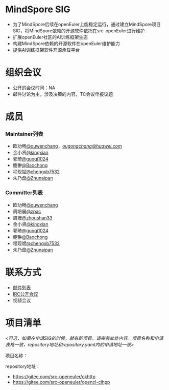 # MindSpore SIG

-   为了MindSpore后续在openEuler上能稳定运行，通过建立MindSpore项目SIG，将MindSpore依赖的开源软件依托在src-openEuler进行维护.
-   扩展openEuler社区的AI训练框架生态 
-   构建MindSpore依赖的开源软件在openEuler维护能力
-   提供AI训练框架软件开源承载平台



# 组织会议

- 公开的会议时间：NA
- 邮件讨论为主，涉及决策的内容，TC会议申报议题



# 成员

### Maintainer列表

- 欧功畅[@ouwenchang](https://gitee.com/ouwenchang)，*ougongchang@huawei.com*
- 金小贤[@kingxian](https://gitee.com/kingxian)
- 郭琦[@guoqi1024](https://gitee.com/guoqi1024)
- 鲍翀[@Baochong](https://gitee.com/Baochong)
- 程现斌[@chengxb7532](https://gitee.com/chengxb7532)
- 朱乃盘[@Zhunaipan](https://gitee.com/Zhunaipan)



### Committer列表

- 欧功畅[@ouwenchang](https://gitee.com/ouwenchang)
- 周培晨[@zpac](https://gitee.com/zpac)
- 周姗[@zhoushan33](https://gitee.com/zhoushan33)
- 金小贤[@kingxian](https://gitee.com/kingxian)
- 郭琦[@guoqi1024](https://gitee.com/guoqi1024)
- 鲍翀[@Baochong](https://gitee.com/Baochong)
- 程现斌[@chengxb7532](https://gitee.com/chengxb7532)
- 朱乃盘[@Zhunaipan](https://gitee.com/Zhunaipan)



# 联系方式

- [邮件列表](dev@openeuler.org)
- [IRC公开会议]()
- 视频会议





# 项目清单

*<可选，如果在申请SIG的时候，就有新项目，请完善此处内容。项目名称和申请表格一致，repository地址和repository.yaml内的申请地址一致>*

项目名称：

repository地址：

- https://gitee.com/src-openeuler/okhttp
- https://gitee.com/src-openeuler/opencl-clhpp